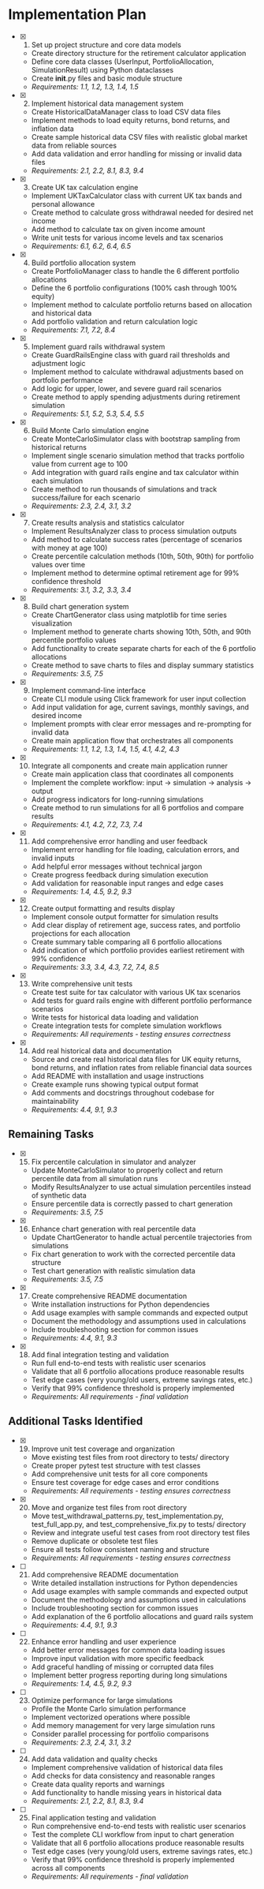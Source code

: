 # Implementation Plan

- [x] 1. Set up project structure and core data models
  - Create directory structure for the retirement calculator application
  - Define core data classes (UserInput, PortfolioAllocation, SimulationResult) using Python dataclasses
  - Create __init__.py files and basic module structure
  - _Requirements: 1.1, 1.2, 1.3, 1.4, 1.5_

- [x] 2. Implement historical data management system
  - Create HistoricalDataManager class to load CSV data files
  - Implement methods to load equity returns, bond returns, and inflation data
  - Create sample historical data CSV files with realistic global market data from reliable sources
  - Add data validation and error handling for missing or invalid data files
  - _Requirements: 2.1, 2.2, 8.1, 8.3, 9.4_

- [x] 3. Create UK tax calculation engine
  - Implement UKTaxCalculator class with current UK tax bands and personal allowance
  - Create method to calculate gross withdrawal needed for desired net income
  - Add method to calculate tax on given income amount
  - Write unit tests for various income levels and tax scenarios
  - _Requirements: 6.1, 6.2, 6.4, 6.5_

- [x] 4. Build portfolio allocation system
  - Create PortfolioManager class to handle the 6 different portfolio allocations
  - Define the 6 portfolio configurations (100% cash through 100% equity)
  - Implement method to calculate portfolio returns based on allocation and historical data
  - Add portfolio validation and return calculation logic
  - _Requirements: 7.1, 7.2, 8.4_

- [x] 5. Implement guard rails withdrawal system
  - Create GuardRailsEngine class with guard rail thresholds and adjustment logic
  - Implement method to calculate withdrawal adjustments based on portfolio performance
  - Add logic for upper, lower, and severe guard rail scenarios
  - Create method to apply spending adjustments during retirement simulation
  - _Requirements: 5.1, 5.2, 5.3, 5.4, 5.5_

- [x] 6. Build Monte Carlo simulation engine
  - Create MonteCarloSimulator class with bootstrap sampling from historical returns
  - Implement single scenario simulation method that tracks portfolio value from current age to 100
  - Add integration with guard rails engine and tax calculator within each simulation
  - Create method to run thousands of simulations and track success/failure for each scenario
  - _Requirements: 2.3, 2.4, 3.1, 3.2_

- [x] 7. Create results analysis and statistics calculator
  - Implement ResultsAnalyzer class to process simulation outputs
  - Add method to calculate success rates (percentage of scenarios with money at age 100)
  - Create percentile calculation methods (10th, 50th, 90th) for portfolio values over time
  - Implement method to determine optimal retirement age for 99% confidence threshold
  - _Requirements: 3.1, 3.2, 3.3, 3.4_

- [x] 8. Build chart generation system
  - Create ChartGenerator class using matplotlib for time series visualization
  - Implement method to generate charts showing 10th, 50th, and 90th percentile portfolio values
  - Add functionality to create separate charts for each of the 6 portfolio allocations
  - Create method to save charts to files and display summary statistics
  - _Requirements: 3.5, 7.5_

- [x] 9. Implement command-line interface
  - Create CLI module using Click framework for user input collection
  - Add input validation for age, current savings, monthly savings, and desired income
  - Implement prompts with clear error messages and re-prompting for invalid data
  - Create main application flow that orchestrates all components
  - _Requirements: 1.1, 1.2, 1.3, 1.4, 1.5, 4.1, 4.2, 4.3_

- [x] 10. Integrate all components and create main application runner
  - Create main application class that coordinates all components
  - Implement the complete workflow: input → simulation → analysis → output
  - Add progress indicators for long-running simulations
  - Create method to run simulations for all 6 portfolios and compare results
  - _Requirements: 4.1, 4.2, 7.2, 7.3, 7.4_

- [x] 11. Add comprehensive error handling and user feedback
  - Implement error handling for file loading, calculation errors, and invalid inputs
  - Add helpful error messages without technical jargon
  - Create progress feedback during simulation execution
  - Add validation for reasonable input ranges and edge cases
  - _Requirements: 1.4, 4.5, 9.2, 9.3_

- [x] 12. Create output formatting and results display
  - Implement console output formatter for simulation results
  - Add clear display of retirement age, success rates, and portfolio projections for each allocation
  - Create summary table comparing all 6 portfolio allocations
  - Add indication of which portfolio provides earliest retirement with 99% confidence
  - _Requirements: 3.3, 3.4, 4.3, 7.2, 7.4, 8.5_

- [x] 13. Write comprehensive unit tests
  - Create test suite for tax calculator with various UK tax scenarios
  - Add tests for guard rails engine with different portfolio performance scenarios
  - Write tests for historical data loading and validation
  - Create integration tests for complete simulation workflows
  - _Requirements: All requirements - testing ensures correctness_

- [x] 14. Add real historical data and documentation
  - Source and create real historical data files for UK equity returns, bond returns, and inflation rates from reliable financial data sources
  - Add README with installation and usage instructions
  - Create example runs showing typical output format
  - Add comments and docstrings throughout codebase for maintainability
  - _Requirements: 4.4, 9.1, 9.3_

## Remaining Tasks

- [x] 15. Fix percentile calculation in simulator and analyzer
  - Update MonteCarloSimulator to properly collect and return percentile data from all simulation runs
  - Modify ResultsAnalyzer to use actual simulation percentiles instead of synthetic data
  - Ensure percentile data is correctly passed to chart generation
  - _Requirements: 3.5, 7.5_

- [x] 16. Enhance chart generation with real percentile data
  - Update ChartGenerator to handle actual percentile trajectories from simulations
  - Fix chart generation to work with the corrected percentile data structure
  - Test chart generation with realistic simulation data
  - _Requirements: 3.5, 7.5_

- [x] 17. Create comprehensive README documentation
  - Write installation instructions for Python dependencies
  - Add usage examples with sample commands and expected output
  - Document the methodology and assumptions used in calculations
  - Include troubleshooting section for common issues
  - _Requirements: 4.4, 9.1, 9.3_

- [x] 18. Add final integration testing and validation
  - Run full end-to-end tests with realistic user scenarios
  - Validate that all 6 portfolio allocations produce reasonable results
  - Test edge cases (very young/old users, extreme savings rates, etc.)
  - Verify that 99% confidence threshold is properly implemented
  - _Requirements: All requirements - final validation_

## Additional Tasks Identified

- [x] 19. Improve unit test coverage and organization
  - Move existing test files from root directory to tests/ directory
  - Create proper pytest test structure with test classes
  - Add comprehensive unit tests for all core components
  - Ensure test coverage for edge cases and error conditions
  - _Requirements: All requirements - testing ensures correctness_

- [x] 20. Move and organize test files from root directory
  - Move test_withdrawal_patterns.py, test_implementation.py, test_full_app.py, and test_comprehensive_fix.py to tests/ directory
  - Review and integrate useful test cases from root directory test files
  - Remove duplicate or obsolete test files
  - Ensure all tests follow consistent naming and structure
  - _Requirements: All requirements - testing ensures correctness_

- [ ] 21. Add comprehensive README documentation
  - Write detailed installation instructions for Python dependencies
  - Add usage examples with sample commands and expected output
  - Document the methodology and assumptions used in calculations
  - Include troubleshooting section for common issues
  - Add explanation of the 6 portfolio allocations and guard rails system
  - _Requirements: 4.4, 9.1, 9.3_

- [ ] 22. Enhance error handling and user experience
  - Add better error messages for common data loading issues
  - Improve input validation with more specific feedback
  - Add graceful handling of missing or corrupted data files
  - Implement better progress reporting during long simulations
  - _Requirements: 1.4, 4.5, 9.2, 9.3_

- [ ] 23. Optimize performance for large simulations
  - Profile the Monte Carlo simulation performance
  - Implement vectorized operations where possible
  - Add memory management for very large simulation runs
  - Consider parallel processing for portfolio comparisons
  - _Requirements: 2.3, 2.4, 3.1, 3.2_

- [ ] 24. Add data validation and quality checks
  - Implement comprehensive validation of historical data files
  - Add checks for data consistency and reasonable ranges
  - Create data quality reports and warnings
  - Add functionality to handle missing years in historical data
  - _Requirements: 2.1, 2.2, 8.1, 8.3, 9.4_

- [ ] 25. Final application testing and validation
  - Run comprehensive end-to-end tests with realistic user scenarios
  - Test the complete CLI workflow from input to chart generation
  - Validate that all 6 portfolio allocations produce reasonable results
  - Test edge cases (very young/old users, extreme savings rates, etc.)
  - Verify that 99% confidence threshold is properly implemented across all components
  - _Requirements: All requirements - final validation_